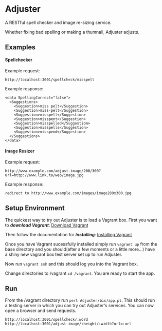 # Adjuster

A RESTful spell checker and image re-sizing service. 

Whether fixing bad spelling or making a thumnail, Adjuster adjusts.

## Examples

#### Spellchecker
Example request:
```
http://localhost:3001/spellcheck/misspelt
```
Example response:
```
<data SpellingCorrect="false">
  <Suggestions>
    <Suggestion>miss pelt</Suggestion>
    <Suggestion>miss-pelt</Suggestion>
    <Suggestion>misspell</Suggestion>
    <Suggestion>misspent</Suggestion>
    <Suggestion>misspelled</Suggestion>
    <Suggestion>misspells</Suggestion>
    <Suggestion>misspend</Suggestion>
  </Suggestions>
</data>
```

#### Image Resizer
Example request:
```
http://www.example.com/adjust-image/200/300?url=http://www.link.to/web/image.jpg
```
Example response:
```
redirect to http://www.example.com/images/image200x300.jpg 
```

## Setup Environment

The quickest way to try out Adjuster is to load a Vagrant box. First you want to ***download Vagrant***:
[Download Vagrant](http://downloads.vagrantup.com/)

Then follow the documentation for ***Installing***:
[Installing Vagrant](http://docs.vagrantup.com/v2/installation/index.html)

Once you have Vagrant sucessfully installed simply run `vagrant up` from the base directory and you should(after a few moments or a little more...) have a shiny new vagrant box test server set up to run Adjuster.

Now run `vagrant ssh` and this should log you into the Vagrant box.

Change directories to /vagrant `cd /vagrant`. You are ready to start the app.


## Run 

From the /vagrant directory run `perl Adjuster/bin/app.pl`. This should run a testing server in which you can try out Adjuster's services. You can now open a browser and send requests. 

```
http://localhost:3001/spellcheck/:word
http://localhost:3001/adjust-image/:height/:width?url=:url
```




